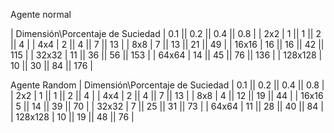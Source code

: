 
Agente normal


| Dimensión\Porcentaje de Suciedad | 0.1 || 0.2 || 0.4 || 0.8 |
| 2x2 | 1 || 1 || 2 || 4 |
| 4x4 | 2 || 4 || 7 || 13 |
| 8x8 | 7 || 13 || 21 || 49 |
| 16x16 | 16 || 16 || 42 || 115 |
| 32x32 | 11 || 36 || 56 || 153 |
| 64x64 | 14 || 45 || 76 || 136 |
| 128x128 | 10 || 30 || 84 || 176 |

Agente Random
| Dimensión\Porcentaje de Suciedad | 0.1 || 0.2 || 0.4 || 0.8 |
| 2x2 | 1 || 1 || 2 || 4 |
| 4x4 | 2 || 4 || 7 || 13 |
| 8x8 | 4 || 12 || 19 || 44 |
| 16x16 | 5 || 14 || 39 || 70 |
| 32x32 | 7 || 25 || 31 || 73 |
| 64x64 | 11 || 28 || 40 || 84 |
| 128x128 | 10 || 19 || 48 || 76 |
